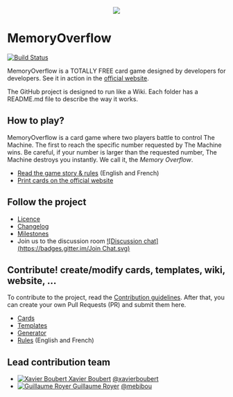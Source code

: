 <p align="center">
  <img src="logo.gif" />
</p>

# MemoryOverflow

[![Build Status](https://travis-ci.org/CodeCorico/MemoryOverflow.svg)](https://travis-ci.org/CodeCorico/MemoryOverflow)

MemoryOverflow is a TOTALLY FREE card game designed by developers for developers.
See it in action in the [official website](http://memoryoverflow.codecorico.com).

The GitHub project is designed to run like a Wiki. Each folder has a README.md file to describe the way it works.

## How to play?

MemoryOverflow is a card game where two players battle to control The Machine. The first to reach the specific number requested by The Machine wins. Be careful, if your number is larger than the requested number, The Machine destroys you instantly. We call it, the *Memory Overflow*.

* [Read the game story & rules](rules) (English and French)
* [Print cards on the official website](http://memoryoverflow.codecorico.com/editions)

## Follow the project

* [Licence](LICENSE)
* [Changelog](CHANGELOG.md)
* [Milestones](https://github.com/CodeCorico/MemoryOverflow/milestones?state=open)
* Join us to the discussion room [![Discussion chat](https://badges.gitter.im/Join Chat.svg)](https://gitter.im/CodeCorico/MemoryOverflow?utm_source=badge&utm_medium=badge&utm_campaign=pr-badge&utm_content=badge)

## Contribute! create/modify cards, templates, wiki, website, ...

To contribute to the project, read the [Contribution guidelines](CONTRIBUTING.md).
After that, you can create your own Pull Requests (PR) and submit them here.

* [Cards](cards/)
* [Templates](templates/)
* [Generator](generator/)
* [Rules](rules/) (English and French)


Lead contribution team
---------

* <a href="http://xavierboubert.fr"><img src="https://avatars0.githubusercontent.com/u/482251?v=2&s=18" alt="Xavier Boubert" /> Xavier Boubert</a> [@xavierboubert](https://github.com/XavierBoubert)
* <a href="https://www.linkedin.com/profile/view?id=42944066"><img src="https://avatars3.githubusercontent.com/u/305342?v=2&s=18" alt="Guillaume Royer" /> Guillaume Royer</a> [@mebibou](https://github.com/mebibou)
